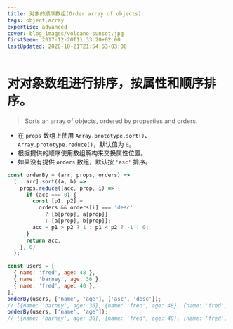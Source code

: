 ```yaml
---
title: 对象的顺序数组(Order array of objects)
tags: object,array
expertise: advanced
cover: blog_images/volcano-sunset.jpg
firstSeen: 2017-12-20T11:33:20+02:00
lastUpdated: 2020-10-21T21:54:53+03:00
---
```


# 对对象数组进行排序，按属性和顺序排序。
> Sorts an array of objects, ordered by properties and orders.

- 在 `props` 数组上使用 `Array.prototype.sort()`、`Array.prototype.reduce()`，默认值为 `0`。
- 根据提供的顺序使用数组解构来交换属性位置。
- 如果没有提供 `orders` 数组，默认按 `'asc'` 排序。

```js
const orderBy = (arr, props, orders) =>
  [...arr].sort((a, b) =>
    props.reduce((acc, prop, i) => {
      if (acc === 0) {
        const [p1, p2] =
          orders && orders[i] === 'desc'
            ? [b[prop], a[prop]]
            : [a[prop], b[prop]];
        acc = p1 > p2 ? 1 : p1 < p2 ? -1 : 0;
      }
      return acc;
    }, 0)
  );
```

```js
const users = [
  { name: 'fred', age: 48 },
  { name: 'barney', age: 36 },
  { name: 'fred', age: 40 },
];
orderBy(users, ['name', 'age'], ['asc', 'desc']);
// [{name: 'barney', age: 36}, {name: 'fred', age: 48}, {name: 'fred', age: 40}]
orderBy(users, ['name', 'age']);
// [{name: 'barney', age: 36}, {name: 'fred', age: 40}, {name: 'fred', age: 48}]
```
